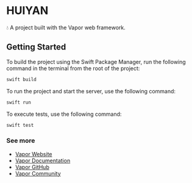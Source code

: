 # HUIYAN

💧 A project built with the Vapor web framework.

## Getting Started

To build the project using the Swift Package Manager, run the following command in the terminal from the root of the project:

```bash
swift build
```

To run the project and start the server, use the following command:

```bash
swift run
```

To execute tests, use the following command:

```bash
swift test
```

### See more

- [Vapor Website](https://vapor.codes)
- [Vapor Documentation](https://docs.vapor.codes)
- [Vapor GitHub](https://github.com/vapor)
- [Vapor Community](https://github.com/vapor-community)
